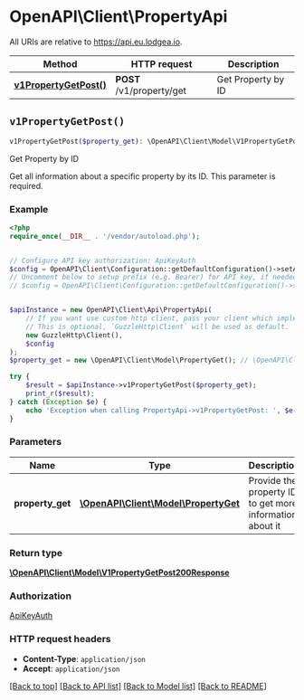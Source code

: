 # OpenAPI\Client\PropertyApi

All URIs are relative to https://api.eu.lodgea.io.

Method | HTTP request | Description
------------- | ------------- | -------------
[**v1PropertyGetPost()**](PropertyApi.md#v1PropertyGetPost) | **POST** /v1/property/get | Get Property by ID


## `v1PropertyGetPost()`

```php
v1PropertyGetPost($property_get): \OpenAPI\Client\Model\V1PropertyGetPost200Response
```

Get Property by ID

Get all information about a specific property by its ID. This parameter is required.

### Example

```php
<?php
require_once(__DIR__ . '/vendor/autoload.php');


// Configure API key authorization: ApiKeyAuth
$config = OpenAPI\Client\Configuration::getDefaultConfiguration()->setApiKey('apiKey', 'YOUR_API_KEY');
// Uncomment below to setup prefix (e.g. Bearer) for API key, if needed
// $config = OpenAPI\Client\Configuration::getDefaultConfiguration()->setApiKeyPrefix('apiKey', 'Bearer');


$apiInstance = new OpenAPI\Client\Api\PropertyApi(
    // If you want use custom http client, pass your client which implements `GuzzleHttp\ClientInterface`.
    // This is optional, `GuzzleHttp\Client` will be used as default.
    new GuzzleHttp\Client(),
    $config
);
$property_get = new \OpenAPI\Client\Model\PropertyGet(); // \OpenAPI\Client\Model\PropertyGet | Provide the property ID to get more information about it

try {
    $result = $apiInstance->v1PropertyGetPost($property_get);
    print_r($result);
} catch (Exception $e) {
    echo 'Exception when calling PropertyApi->v1PropertyGetPost: ', $e->getMessage(), PHP_EOL;
}
```

### Parameters

Name | Type | Description  | Notes
------------- | ------------- | ------------- | -------------
 **property_get** | [**\OpenAPI\Client\Model\PropertyGet**](../Model/PropertyGet.md)| Provide the property ID to get more information about it |

### Return type

[**\OpenAPI\Client\Model\V1PropertyGetPost200Response**](../Model/V1PropertyGetPost200Response.md)

### Authorization

[ApiKeyAuth](../../README.md#ApiKeyAuth)

### HTTP request headers

- **Content-Type**: `application/json`
- **Accept**: `application/json`

[[Back to top]](#) [[Back to API list]](../../README.md#endpoints)
[[Back to Model list]](../../README.md#models)
[[Back to README]](../../README.md)
